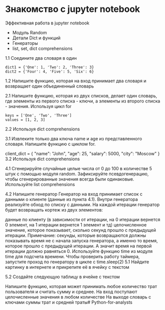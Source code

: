 # Знакомство с jupyter notebook

Эффективная работа в jupyter notebook
* Модуль Random
* Детали Dict и функций
* Генераторы
* list, set, dict comprehensions

1.1 Соедините два словаря в один

```
dict1 = {'One': 1, 'Two': 2, 'Three': 3}
dict2 = {'Four': 4, 'Five': 5, 'Six': 6}
```
1.2 Напишите функцию, которая на вход принимает два словаря и возвращает один объединенный словарь

2.1 Напишите функцию, которая из двух списков, делает один словарь, где элементы из первого списка - ключи, а элементы из второго списка - значения. Используя цикл for

```
keys = ['One', 'Two', 'Three']
values = [1, 2, 3]
```
2.2 Используя dict comprehensions

3.1 Извлеките только два ключа name и age из представленного словаря. Напишите функцию с циклом for.

client_dict = {
    "name": "John",
    "age": 25,
    "salary": 5000,
    "city": "Moscow"
}
3.2 Используя dict comprehensions

4.1 Сгенерируйте случайные целые числа от 0 до 100 в количестве 5 штук с помощью модуля random. Зафиксируйте псевдогенерацию, чтобы сгенерированные значения всегда были одинаковые. Используйте list comprehensions

4.2 Напишите генератор Генератор на вход принимает список с данными о клиенте (данные из пункта 4.1). Внутри генератора реализуйте обход по списку с данными. На каждой итерации генератор будет возвращать кортеж из двух элементов:

данные по клиенту (в зависимости от итерации, на 0 итерации вернется 0 элемент, на 1 итерации вернется 1 элемент и тд)
целочисленное значение, которое показывает, сколько секунд прошло с предыдущей итерации.
Примечание: секунды, которые возвращаются должны показывать время не с начала запуска генератора, а именно то время, которое прошло с предыдущей итерации. А значит время на первой итерации должно равняться 0. Используйте функцию time из модуля time для подсчета времени. Чтобы проверить работу таймера, запустите проход по генератору в цикле с time.sleep(2)
5.1 Найдите картинку в интернете и прикрепите её в ячейку с текстом

5.2 Создайте следующую таблицу в ячейке с текстом



Напишите функцию, которая может принимать любое количество трат пользователя и считать сумму и среднее. На вход поступают целочисленные значения в любом количестве На выходе словарь с ключами суммы трат и средней траты# Python-for-analysts
